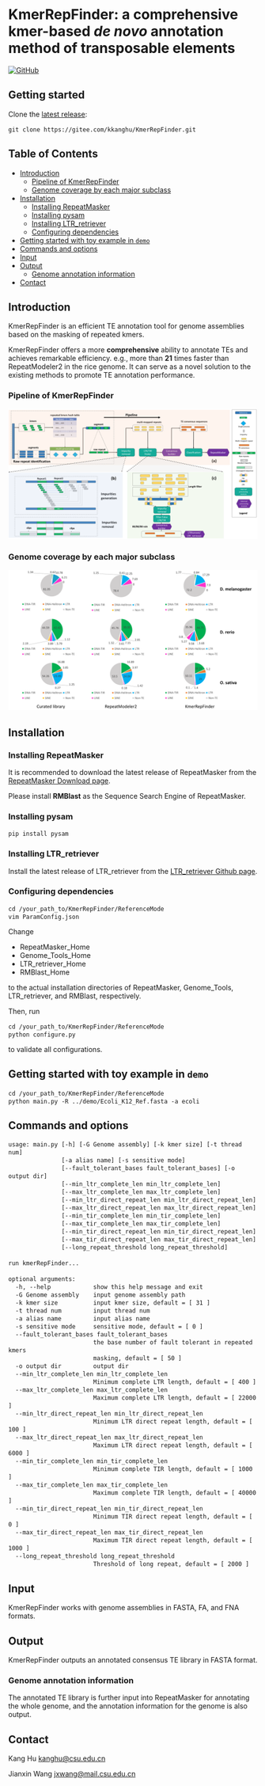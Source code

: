 # KmerRepFinder: a comprehensive kmer-based  _de novo_  annotation method of transposable elements
[![GitHub](https://img.shields.io/github/license/BioinformaticsCSU/KmerRepFinder)](https://gitee.com/kkanghu/KmerRepFinder/blob/master/LICENSE)


## Getting started
Clone the [latest release](https://github.com/yangao07/TideHunter/releases):
```
git clone https://gitee.com/kkanghu/KmerRepFinder.git
```
## Table of Contents

- [Introduction](#introduction)
  - [Pipeline of KmerRepFinder](#pipeline)
  - [Genome coverage by each major subclass](#cover_genome)
- [Installation](#install)
  - [Installing RepeatMasker](#repeatmasker)
  - [Installing pysam](#pysam)
  - [Installing LTR_retriever](#ltrretriever)
  - [Configuring dependencies](#configure)
- [Getting started with toy example in `demo`](#start)
- [Commands and options](#cmd)
- [Input](#input)
- [Output](#output)
  - [Genome annotation information](#repeatmasker_annotation_info)
- [Contact](#contact)

## <a name="introduction"></a>Introduction
KmerRepFinder is an efficient TE annotation tool for genome assemblies based on the masking of repeated kmers.

KmerRepFinder offers a more **comprehensive** ability to annotate TEs and achieves remarkable efficiency. e.g., more than **21** times faster than RepeatModeler2 in the rice genome. It can serve as a novel solution to the existing methods to promote TE annotation performance.

### <a name="pipeline"></a>Pipeline of KmerRepFinder
![输入图片说明](pic/Framework_1.png) 

### <a name="cover_genome"></a>Genome coverage by each major subclass 
![输入图片说明](pic/cover_genome_1.png)

## <a name="install"></a>Installation

### <a name="repeatmasker"></a>Installing RepeatMasker
It is recommended to download the latest release of RepeatMasker 
from the [RepeatMasker Download page](http://www.repeatmasker.org/RepeatMasker/).

Please install  **RMBlast** as the Sequence Search Engine of RepeatMasker.

### <a name="pysam"></a>Installing pysam
```
pip install pysam
```

### <a name="ltrretriever"></a>Installing LTR_retriever
Install the latest release of LTR_retriever
from the [LTR_retriever Github page](https://github.com/oushujun/LTR_retriever).

### <a name="configure"></a>Configuring dependencies
```
cd /your_path_to/KmerRepFinder/ReferenceMode
vim ParamConfig.json
```
Change
- RepeatMasker_Home
- Genome_Tools_Home
- LTR_retriever_Home
- RMBlast_Home 

to the actual installation directories of RepeatMasker, Genome_Tools, LTR_retriever, and RMBlast, respectively.

Then, run

```
cd /your_path_to/KmerRepFinder/ReferenceMode
python configure.py
```
to validate all configurations.

## <a name="start"></a>Getting started with toy example in `demo`
```
cd /your_path_to/KmerRepFinder/ReferenceMode
python main.py -R ../demo/Ecoli_K12_Ref.fasta -a ecoli
```

## <a name="cmd"></a>Commands and options
```
usage: main.py [-h] [-G Genome assembly] [-k kmer size] [-t thread num]
               [-a alias name] [-s sensitive mode]
               [--fault_tolerant_bases fault_tolerant_bases] [-o output dir]
               [--min_ltr_complete_len min_ltr_complete_len]
               [--max_ltr_complete_len max_ltr_complete_len]
               [--min_ltr_direct_repeat_len min_ltr_direct_repeat_len]
               [--max_ltr_direct_repeat_len max_ltr_direct_repeat_len]
               [--min_tir_complete_len min_tir_complete_len]
               [--max_tir_complete_len max_tir_complete_len]
               [--min_tir_direct_repeat_len min_tir_direct_repeat_len]
               [--max_tir_direct_repeat_len max_tir_direct_repeat_len]
               [--long_repeat_threshold long_repeat_threshold]

run kmerRepFinder...

optional arguments:
  -h, --help            show this help message and exit
  -G Genome assembly    input genome assembly path
  -k kmer size          input kmer size, default = [ 31 ]
  -t thread num         input thread num
  -a alias name         input alias name
  -s sensitive mode     sensitive mode, default = [ 0 ]
  --fault_tolerant_bases fault_tolerant_bases
                        the base number of fault tolerant in repeated kmers
                        masking, default = [ 50 ]
  -o output dir         output dir
  --min_ltr_complete_len min_ltr_complete_len
                        Minimum complete LTR length, default = [ 400 ]
  --max_ltr_complete_len max_ltr_complete_len
                        Maximum complete LTR length, default = [ 22000 ]
  --min_ltr_direct_repeat_len min_ltr_direct_repeat_len
                        Minimum LTR direct repeat length, default = [ 100 ]
  --max_ltr_direct_repeat_len max_ltr_direct_repeat_len
                        Maximum LTR direct repeat length, default = [ 6000 ]
  --min_tir_complete_len min_tir_complete_len
                        Minimum complete TIR length, default = [ 1000 ]
  --max_tir_complete_len max_tir_complete_len
                        Maximum complete TIR length, default = [ 40000 ]
  --min_tir_direct_repeat_len min_tir_direct_repeat_len
                        Minimum TIR direct repeat length, default = [ 0 ]
  --max_tir_direct_repeat_len max_tir_direct_repeat_len
                        Maximum TIR direct repeat length, default = [ 1000 ]
  --long_repeat_threshold long_repeat_threshold
                        Threshold of long repeat, default = [ 2000 ]
```


## <a name="input"></a>Input
KmerRepFinder works with genome assemblies in FASTA, FA, and FNA formats.

## <a name="output"></a>Output
KmerRepFinder outputs an annotated consensus TE library in FASTA format.

### <a name="repeatmasker_annotation_info"></a>Genome annotation information
The annotated TE library is further input into RepeatMasker for annotating the whole genome, and the annotation information for the genome is also output.



## <a name="contact"></a>Contact
Kang Hu kanghu@csu.edu.cn

Jianxin Wang jxwang@mail.csu.edu.cn
